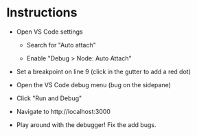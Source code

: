 # Instructions

- Open VS Code settings

  - Search for "Auto attach"

  - Enable "Debug > Node: Auto Attach"

- Set a breakpoint on line 9 (click in the gutter to add a red dot)

- Open the VS Code debug menu (bug on the sidepane)

- Click "Run and Debug"

- Navigate to http://localhost:3000

- Play around with the debugger! Fix the add bugs.
